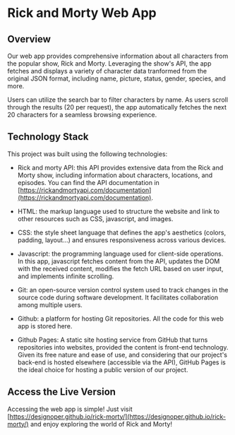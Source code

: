 # Rick and Morty Web App

## Overview

Our web app provides comprehensive information about all characters from the popular show, Rick and Morty. Leveraging the show's API, the app fetches and displays a variety of character data tranformed from the original JSON format, including name, picture, status, gender, species, and more.

Users can utilize the search bar to filter characters by name. As users scroll through the results (20 per request), the app automatically fetches the next 20 characters for a seamless browsing experience.

## Technology Stack

This project was built using the following technologies:

* Rick and morty API: this API provides extensive data from the Rick and Morty show, including information about characters, locations, and episodes. You can find the API documentation in [https://rickandmortyapi.com/documentation](https://rickandmortyapi.com/documentation).

* HTML: the markup language used to structure the website and link to other resources such as CSS, javascript, and images.

* CSS: the style sheet language that defines the app's aesthetics (colors, padding, layout...) and ensures responsiveness across various devices.

* Javascript: the programming language used for client-side operations. In this app, javascript fetches content from the API, updates the DOM with the received content, modifies the fetch URL based on user input, and implements infinite scrolling.

* Git: an open-source version control system used to track changes in the source code during software development. It facilitates collaboration among multiple users.

* Github: a platform for hosting Git repositories. All the code for this web app is stored here.

* Github Pages: A static site hosting service from GitHub that turns repositories into websites, provided the content is front-end technology. Given its free nature and ease of use, and considering that our project's back-end is hosted elsewhere (accessible via the API), GitHub Pages is the ideal choice for hosting a public version of our project.

## Access the Live Version

Accessing the web app is simple! Just visit [https://designoper.github.io/rick-morty/](https://designoper.github.io/rick-morty/) and enjoy exploring the world of Rick and Morty!
